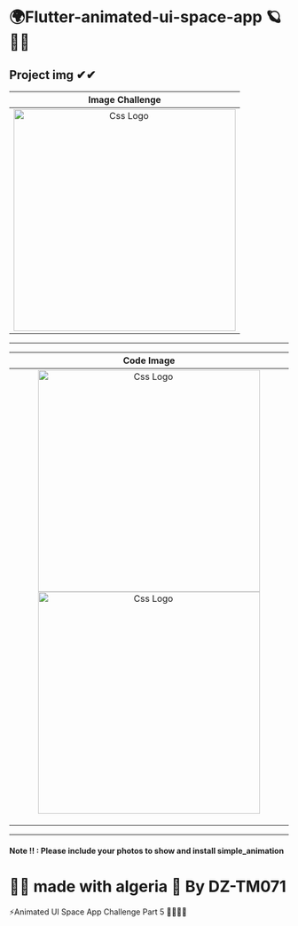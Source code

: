# 🌍Flutter-animated-ui-space-app 🪐🐱‍👤
<h2>Project img ✔✔ </h2>

<!-- ![Screenshot_1641245950](https://user-images.githubusercontent.com/69757558/147983255-e31cab4f-aab8-44ae-841b-5be3c4c0bc77.png) -->

<table>
  
  
  
  
  
  
  
  
  
  
  
  
  
  
  
  
  
  
  
  
  
  
  
  
  
  
  
  
  
  


<thead>
  
  
  
  
<tr>
  
  
  <th align="center">Image Challenge</th>

</tr>
  

  
  
</thead>
  
  
<tbody>
  
  
<tr>
  
  <td align="center">
  <a target="_blank" rel="" href="https://user-images.githubusercontent.com/69757558/147982558-503efcdb-7ed4-4351-bd18-bbb66452a7a4.jpg">
  <img src="https://user-images.githubusercontent.com/69757558/147982558-503efcdb-7ed4-4351-bd18-bbb66452a7a4.jpg" alt="Css Logo" with="200" height="400"/>

  </a>
    
    
  
  </td>
  
  
  
</tr>
  
  
</tbody>
  
  
</table>


<hr>



<table>
  
  
  
<thead>
<tr>
  <th align="center">Code Image</th>

</tr>
  
  
</thead>
  
  
<tbody>
<tr>
  
  <td align="center">
    
    
    
  <a target="_blank" rel="" href="https://user-images.githubusercontent.com/69757558/147983255-e31cab4f-aab8-44ae-841b-5be3c4c0bc77.png">
  <img src="https://user-images.githubusercontent.com/69757558/147982560-4e876472-c4f9-43e5-a335-9b456f1bf34b.png" alt="Css Logo" with="200" height="400"/>
     <img src="https://user-images.githubusercontent.com/69757558/147983255-e31cab4f-aab8-44ae-841b-5be3c4c0bc77.png" alt="Css Logo" with="200" height="400"/>


  </a></td>
  
</tr>
</tbody>
</table>


 <hr>
  
<h4> Note !! : Please include your photos to show and install simple_animation  </h4>
<h1> 🐱‍👤 made with algeria 🖤 By DZ-TM071 </h1>

⚡Animated UI Space App Challenge Part 5 🐱‍👤🐱‍👤
